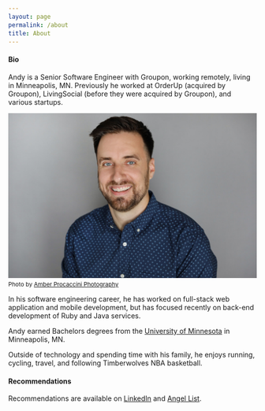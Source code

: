 ```yaml
---
layout: page
permalink: /about
title: About
---
```


#### Bio

Andy is a Senior Software Engineer with Groupon, working remotely, living in Minneapolis, MN. Previously he worked at OrderUp (acquired by Groupon), LivingSocial (before they were acquired by Groupon), and various startups.

![Andy Atkinson Headshot](/assets/images/pages/andy-headshot-big-wide.jpg#wide)
<small>Photo by [Amber Procaccini Photography](http://www.aprocacciniphoto.com/)</small>

In his software engineering career, he has worked on full-stack web application and mobile development, but has focused recently on back-end development of Ruby and Java services.

Andy earned Bachelors degrees from the [University of Minnesota](http://umn.edu) in Minneapolis, MN.

Outside of technology and spending time with his family, he enjoys running, cycling, travel, and following Timberwolves NBA basketball.


#### Recommendations

Recommendations are available on [LinkedIn](http://linkedin.com/in/andyatkinson/) and [Angel List](https://angel.co/andyatkinson-gmail-com).
